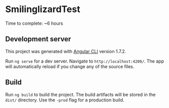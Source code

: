# SmilinglizardTest

Time to complete: ~6 hours

## Development server

This project was generated with [Angular CLI](https://github.com/angular/angular-cli) version 1.7.2.

Run `ng serve` for a dev server. Navigate to `http://localhost:4200/`. The app will automatically reload if you change any of the source files.

## Build

Run `ng build` to build the project. The build artifacts will be stored in the `dist/` directory. Use the `-prod` flag for a production build.